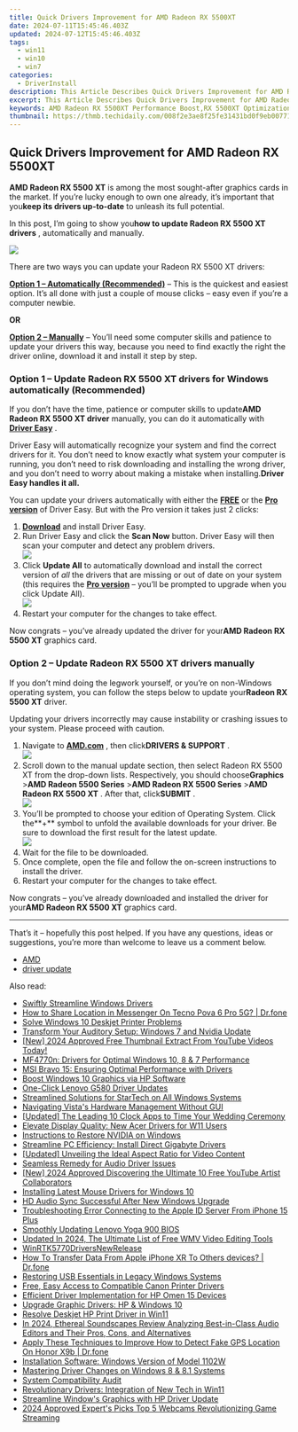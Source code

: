 ```yaml
---
title: Quick Drivers Improvement for AMD Radeon RX 5500XT
date: 2024-07-11T15:45:46.403Z
updated: 2024-07-12T15:45:46.403Z
tags:
  - win11
  - win10
  - win7
categories:
  - DriverInstall
description: This Article Describes Quick Drivers Improvement for AMD Radeon RX 5500XT
excerpt: This Article Describes Quick Drivers Improvement for AMD Radeon RX 5500XT
keywords: AMD Radeon RX 5500XT Performance Boost,RX 5500XT Optimization Tips,Quick Drivers for Radeon RX 5500XT,Maximizing AMD Radeon Graphics Card Speed,Advanced Settings for RX 5500XT Gaming Laptops,RX 5500XT Faster Rendering Techniques,AMD Radeon Drivers Upgrade Guide
thumbnail: https://thmb.techidaily.com/008f2e3ae8f25fe31431bd0f9eb00771fb7464648a04051f7a427b7d89dc9bcc.jpg
---
```


## Quick Drivers Improvement for AMD Radeon RX 5500XT

**AMD Radeon RX 5500 XT** is among the most sought-after graphics cards in the market. If you’re lucky enough to own one already, it’s important that you**keep its drivers up-to-date** to unleash its full potential.

 In this post, I’m going to show you**how to update Radeon RX 5500 XT drivers** , automatically and manually.

![](https://images.drivereasy.com/wp-content/uploads/2021/05/5500.png)

 There are two ways you can update your Radeon RX 5500 XT drivers:

**[Option 1 – Automatically (Recommended)](#O1)**  – This is the quickest and easiest option. It’s all done with just a couple of mouse clicks – easy even if you’re a computer newbie.

**OR**

**[Option 2 – Manually](#O2)** – You’ll need some computer skills and patience to update your drivers this way, because you need to find exactly the right the driver online, download it and install it step by step.

### **Option 1 – Update Radeon RX 5500 XT drivers** for Windows automatically (Recommended)

 If you don’t have the time, patience or computer skills to update**AMD** **Radeon RX 5500 XT driver** manually, you can do it automatically with **[Driver Easy](https://tools.techidaily.com/drivereasy/download/)**  .

 Driver Easy will automatically recognize your system and find the correct drivers for it. You don’t need to know exactly what system your computer is running, you don’t need to risk downloading and installing the wrong driver, and you don’t need to worry about making a mistake when installing.**Driver Easy handles it all.**

 You can update your drivers automatically with either the [**FREE**](https://tools.techidaily.com/drivereasy/download/) or the [**Pro version**](https://tools.techidaily.com/drivereasy/download/) of Driver Easy. But with the Pro version it takes just 2 clicks:

1. **[Download](https://tools.techidaily.com/drivereasy/download/)**  and install Driver Easy.
2. Run Driver Easy and click the **Scan Now** button. Driver Easy will then scan your computer and detect any problem drivers.  
![](https://images.drivereasy.com/wp-content/uploads/2020/12/last-scan-never.png)
3. Click **Update All** to automatically download and install the correct version of _all_ the drivers that are missing or out of date on your system (this requires the [**Pro version**](https://tools.techidaily.com/drivereasy/download/) – you’ll be prompted to upgrade when you click Update All).  
![](https://images.drivereasy.com/wp-content/uploads/2021/05/Radeon-RX-5500-XT.png)
4. Restart your computer for the changes to take effect.

 Now congrats – you’ve already updated the driver for your**AMD Radeon RX 5500 XT** graphics card.

### **Option 2 –** **Update Radeon RX 5500 XT drivers** manually

 If you don’t mind doing the legwork yourself, or you’re on non-Windows operating system, you can follow the steps below to update your**Radeon RX 5500 XT** driver.

 Updating your drivers incorrectly may cause instability or crashing issues to your system. Please proceed with caution.

1. Navigate to [**AMD.com**](https://www.amd.com) , then click**DRIVERS & SUPPORT** .  
![](https://images.drivereasy.com/wp-content/uploads/2021/05/AMD.png)
2. Scroll down to the manual update section, then select Radeon RX 5500 XT from the drop-down lists. Respectively, you should choose**Graphics** \>**AMD Radeon 5500 Series** \>**AMD Radeon RX 5500 Series** \>**AMD Radeon RX 5500 XT** . After that, click**SUBMIT** .  
![](https://images.drivereasy.com/wp-content/uploads/2021/05/select.png)
3. You’ll be prompted to choose your edition of Operating System. Click the**+** symbol to unfold the available downloads for your driver. Be sure to download the first result for the latest update.  
![](https://images.drivereasy.com/wp-content/uploads/2021/05/add.png)
4. Wait for the file to be downloaded.
5. Once complete, open the file and follow the on-screen instructions to install the driver.
6. Restart your computer for the changes to take effect.

 Now congrats – you’ve already downloaded and installed the driver for your**AMD Radeon RX 5500 XT** graphics card.

---

 That’s it – hopefully this post helped. If you have any questions, ideas or suggestions, you’re more than welcome to leave us a comment below.

* [AMD](https://tools.techidaily.com/drivereasy/download/)
* [driver update](https://store.drivereasy.com/order/cart.php?PRODS=4731822&QTY=1&AFFILIATE=108875)

<ins class="adsbygoogle"
     style="display:block"
     data-ad-format="autorelaxed"
     data-ad-client="ca-pub-7571918770474297"
     data-ad-slot="1223367746"></ins>



<ins class="adsbygoogle"
     style="display:block"
     data-ad-client="ca-pub-7571918770474297"
     data-ad-slot="8358498916"
     data-ad-format="auto"
     data-full-width-responsive="true"></ins>



<span class="atpl-alsoreadstyle">Also read:</span>
<div><ul>
<li><a href="https://driver-install.techidaily.com/swiftly-streamline-windows-drivers/"><u>Swiftly Streamline Windows Drivers</u></a></li>
<li><a href="https://fake-location.techidaily.com/how-to-share-location-in-messenger-on-tecno-pova-6-pro-5g-drfone-by-drfone-virtual-android/"><u>How to Share Location in Messenger On Tecno Pova 6 Pro 5G? | Dr.fone</u></a></li>
<li><a href="https://driver-install.techidaily.com/solve-windows-10-deskjet-printer-problems/"><u>Solve Windows 10 Deskjet Printer Problems</u></a></li>
<li><a href="https://driver-install.techidaily.com/transform-your-auditory-setup-windows-7-and-nvidia-update/"><u>Transform Your Auditory Setup: Windows 7 and Nvidia Update</u></a></li>
<li><a href="https://youtube-sure.techidaily.com/024-approved-free-thumbnail-extract-from-youtube-videos-today/"><u>[New] 2024 Approved  Free Thumbnail Extract From YouTube Videos Today!</u></a></li>
<li><a href="https://driver-install.techidaily.com/mf4770n-drivers-for-optimal-windows-10-8-and-7-performance/"><u>MF4770n: Drivers for Optimal Windows 10, 8 & 7 Performance</u></a></li>
<li><a href="https://driver-install.techidaily.com/msi-bravo-15-ensuring-optimal-performance-with-drivers/"><u>MSI Bravo 15: Ensuring Optimal Performance with Drivers</u></a></li>
<li><a href="https://driver-install.techidaily.com/boost-windows-10-graphics-via-hp-software/"><u>Boost Windows 10 Graphics via HP Software</u></a></li>
<li><a href="https://driver-install.techidaily.com/one-click-lenovo-g580-driver-updates/"><u>One-Click Lenovo G580 Driver Updates</u></a></li>
<li><a href="https://driver-install.techidaily.com/streamlined-solutions-for-startech-on-all-windows-systems/"><u>Streamlined Solutions for StarTech on All Windows Systems</u></a></li>
<li><a href="https://driver-install.techidaily.com/navigating-vistas-hardware-management-without-gui/"><u>Navigating Vista's Hardware Management Without GUI</u></a></li>
<li><a href="https://some-skills.techidaily.com/updated-the-leading-10-clock-apps-to-time-your-wedding-ceremony/"><u>[Updated] The Leading 10 Clock Apps to Time Your Wedding Ceremony</u></a></li>
<li><a href="https://driver-install.techidaily.com/elevate-display-quality-new-acer-drivers-for-w11-users/"><u>Elevate Display Quality: New Acer Drivers for W11 Users</u></a></li>
<li><a href="https://driver-install.techidaily.com/instructions-to-restore-nvidia-on-windows/"><u>Instructions to Restore NVIDIA on Windows</u></a></li>
<li><a href="https://driver-install.techidaily.com/streamline-pc-efficiency-install-direct-gigabyte-drivers/"><u>Streamline PC Efficiency: Install Direct Gigabyte Drivers</u></a></li>
<li><a href="https://some-approaches.techidaily.com/updated-unveiling-the-ideal-aspect-ratio-for-video-content/"><u>[Updated] Unveiling the Ideal Aspect Ratio for Video Content</u></a></li>
<li><a href="https://driver-install.techidaily.com/seamless-remedy-for-audio-driver-issues/"><u>Seamless Remedy for Audio Driver Issues</u></a></li>
<li><a href="https://youtube-lab.techidaily.com/024-approved-discovering-the-ultimate-10-free-youtube-artist-collaborators/"><u>[New] 2024 Approved  Discovering the Ultimate 10 Free YouTube Artist Collaborators</u></a></li>
<li><a href="https://driver-install.techidaily.com/installing-latest-mouse-drivers-for-windows-10/"><u>Installing Latest Mouse Drivers for Windows 10</u></a></li>
<li><a href="https://driver-install.techidaily.com/hd-audio-sync-successful-after-new-windows-upgrade/"><u>HD Audio Sync Successful After New Windows Upgrade</u></a></li>
<li><a href="https://apple-account.techidaily.com/troubleshooting-error-connecting-to-the-apple-id-server-from-iphone-15-plus-by-drfone-ios/"><u>Troubleshooting Error Connecting to the Apple ID Server From iPhone 15 Plus</u></a></li>
<li><a href="https://driver-install.techidaily.com/smoothly-updating-lenovo-yoga-900-bios/"><u>Smoothly Updating Lenovo Yoga 900 BIOS</u></a></li>
<li><a href="https://ai-video-tools.techidaily.com/updated-in-2024-the-ultimate-list-of-free-wmv-video-editing-tools/"><u>Updated In 2024, The Ultimate List of Free WMV Video Editing Tools</u></a></li>
<li><a href="https://driver-install.techidaily.com/winrtk5770driversnewrelease/"><u>WinRTK5770DriversNewRelease</u></a></li>
<li><a href="https://techidaily.com/how-to-transfer-data-from-apple-iphone-xr-to-others-devices-drfone-by-drfone-transfer-data-from-ios-transfer-data-from-ios/"><u>How To Transfer Data From Apple iPhone XR To Others devices? | Dr.fone</u></a></li>
<li><a href="https://driver-install.techidaily.com/restoring-usb-essentials-in-legacy-windows-systems/"><u>Restoring USB Essentials in Legacy Windows Systems</u></a></li>
<li><a href="https://driver-install.techidaily.com/free-easy-access-to-compatible-canon-printer-drivers/"><u>Free, Easy Access to Compatible Canon Printer Drivers</u></a></li>
<li><a href="https://driver-install.techidaily.com/efficient-driver-implementation-for-hp-omen-15-devices/"><u>Efficient Driver Implementation for HP Omen 15 Devices</u></a></li>
<li><a href="https://driver-install.techidaily.com/upgrade-graphic-drivers-hp-and-windows-10/"><u>Upgrade Graphic Drivers: HP & Windows 10</u></a></li>
<li><a href="https://driver-install.techidaily.com/resolve-deskjet-hp-print-driver-in-win11/"><u>Resolve Deskjet HP Print Driver in Win11</u></a></li>
<li><a href="https://audio-editing.techidaily.com/in-2024-ethereal-soundscapes-review-analyzing-best-in-class-audio-editors-and-their-pros-cons-and-alternatives/"><u>In 2024, Ethereal Soundscapes Review Analyzing Best-in-Class Audio Editors and Their Pros, Cons, and Alternatives</u></a></li>
<li><a href="https://fake-location.techidaily.com/apply-these-techniques-to-improve-how-to-detect-fake-gps-location-on-honor-x9b-drfone-by-drfone-virtual-android/"><u>Apply These Techniques to Improve How to Detect Fake GPS Location On Honor X9b | Dr.fone</u></a></li>
<li><a href="https://driver-install.techidaily.com/installation-software-windows-version-of-model-1102w/"><u>Installation Software: Windows Version of Model 1102W</u></a></li>
<li><a href="https://driver-install.techidaily.com/mastering-driver-changes-on-windows-8-and-81-systems/"><u>Mastering Driver Changes on Windows 8 & 8.1 Systems</u></a></li>
<li><a href="https://driver-install.techidaily.com/system-compatibility-audit/"><u>System Compatibility Audit</u></a></li>
<li><a href="https://driver-install.techidaily.com/revolutionary-drivers-integration-of-new-tech-in-win11/"><u>Revolutionary Drivers: Integration of New Tech in Win11</u></a></li>
<li><a href="https://driver-install.techidaily.com/streamline-windows-graphics-with-hp-driver-update/"><u>Streamline Window's Graphics with HP Driver Update</u></a></li>
<li><a href="https://screen-sharing-recording.techidaily.com/2024-approved-experts-picks-top-5-webcams-revolutionizing-game-streaming/"><u>2024 Approved  Expert's Picks  Top 5 Webcams Revolutionizing Game Streaming</u></a></li>
</ul></div>
